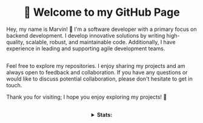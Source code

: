 <div align="center">

  # 🦊 Welcome to my GitHub Page

</div>

Hey, my name is Marvin! 👋 I'm a software developer with a primary focus on backend development. I develop innovative solutions by writing high-quality, scalable, robust, and maintainable code. Additionally, I have experience in leading and supporting agile development teams.

##

Feel free to explore my repositories. I enjoy sharing my projects and am always open to feedback and collaboration. If you have any questions or would like to discuss potential collaboration, please don't hesitate to get in touch. 

Thank you for visiting; I hope you enjoy exploring my projects! 🦊 

##

<div align="center">
  <details>
    <summary><b>Stats:</b></summary>
    <img src="https://github.com/ccmvn/ccmvn/blob/master/generated/overview.svg#gh-dark-mode-only" alt="overview">
    <img src="https://github.com/ccmvn/ccmvn/blob/master/generated/languages.svg#gh-dark-mode-only" alt="languages">
  </details>
</div>
